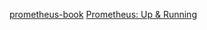 

[prometheus-book](https://yunlzheng.gitbook.io/prometheus-book/introduction)
[Prometheus: Up & Running](https://www.oreilly.com/library/view/prometheus-up/9781492034131/)